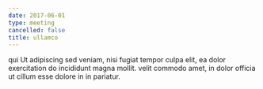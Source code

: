 ```yaml
---
date: 2017-06-01
type: meeting
cancelled: false
title: ullamco
---
```

qui Ut adipiscing sed veniam, nisi fugiat tempor culpa elit, ea dolor exercitation do incididunt magna mollit. velit commodo amet, in dolor officia ut cillum esse dolore in in pariatur.